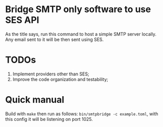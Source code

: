 # Bridge SMTP only software to use SES API
As the title says, run this command to host a simple SMTP server locally. Any email sent to it will be then sent using SES.

# TODOs
1. Implement providers other than SES;
2. Improve the code organization and testability;

# Quick manual
Build with `make` then run as follows:
`bin/smtpbridge -c example.toml`, with this config it will be listening on port 1025.
